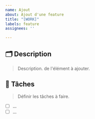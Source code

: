 ```yaml
---
name: Ajout
about: Ajout d'une feature
title: "[WORK]"
labels: feature
assignees: ''

---
```


## 🗂 Description
> Description. de l'élément à ajouter.

## 📌 Tâches
> Définir les tâches à faire.

- [ ] ...
- [ ] ...
